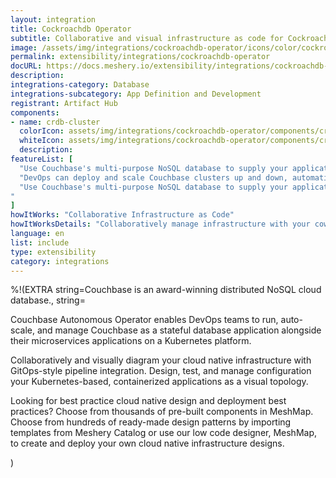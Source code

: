 ```yaml
---
layout: integration
title: Cockroachdb Operator
subtitle: Collaborative and visual infrastructure as code for Cockroachdb Operator
image: /assets/img/integrations/cockroachdb-operator/icons/color/cockroachdb-operator-color.svg
permalink: extensibility/integrations/cockroachdb-operator
docURL: https://docs.meshery.io/extensibility/integrations/cockroachdb-operator
description: 
integrations-category: Database
integrations-subcategory: App Definition and Development
registrant: Artifact Hub
components: 
- name: crdb-cluster
  colorIcon: assets/img/integrations/cockroachdb-operator/components/crdb-cluster/icons/color/crdb-cluster-color.svg
  whiteIcon: assets/img/integrations/cockroachdb-operator/components/crdb-cluster/icons/white/crdb-cluster-white.svg
  description: 
featureList: [
  "Use Couchbase's multi-purpose NoSQL database to supply your applications' JSON data, and seamlessly grow your environment.",
  "DevOps can deploy and scale Couchbase clusters up and down, automatically, and use their preferred CNCF observability tools.",
  "Use Couchbase's multi-purpose NoSQL database to supply your applications' JSON data, and seamlessly grow your environment.
"
]
howItWorks: "Collaborative Infrastructure as Code"
howItWorksDetails: "Collaboratively manage infrastructure with your coworkers synchronously sharing the same designs."
language: en
list: include
type: extensibility
category: integrations
---
```

%!(EXTRA string=Couchbase is an award-winning distributed NoSQL cloud database., string=<p>
Couchbase Autonomous Operator enables DevOps teams to run, auto-scale, and manage Couchbase as a stateful database application alongside their microservices applications on a Kubernetes platform.
</p>
<p>
    Collaboratively and visually diagram your cloud native infrastructure with GitOps-style pipeline integration. Design, test, and manage configuration your Kubernetes-based, containerized applications as a visual topology.
</p>
<p>
    Looking for best practice cloud native design and deployment best practices? Choose from thousands of pre-built components in MeshMap. Choose from hundreds of ready-made design patterns by importing templates from Meshery Catalog or use our low code designer, MeshMap, to create and deploy your own cloud native infrastructure designs.
</p>)